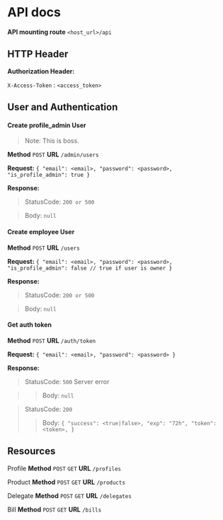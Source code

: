 # API docs
**API mounting route** `<host_url>/api`

## HTTP Header

**Authorization Header:**

`X-Access-Token` : `<access_token>`


## User and Authentication

#### Create profile_admin User
> Note: This is boss.

**Method** `POST` **URL** `/admin/users`

**Request:**
`{
  "email": <email>,
  "password": <password>,
  "is_profile_admin": true
}`

**Response:**

> StatusCode:
`200 or 500`

> Body: `null`


#### Create employee User

**Method** `POST` **URL** `/users`

**Request:**
`{
  "email": <email>,
  "password": <password>,
  "is_profile_admin": false // true if user is owner
}`

**Response:**

> StatusCode:
`200 or 500`

> Body: `null`


#### Get auth token

**Method** `POST` **URL** `/auth/token`

**Request:**
`{
  "email": <email>,
  "password": <password>
}`

**Response:**

> StatusCode:
`500` Server error

>> Body: `null`

> StatusCode:
`200`
>> Body:
`{
  "success": <true|false>,
  "exp": "72h",
  "token": <token>,
}`


## Resources

Profile **Method** `POST` `GET` **URL** `/profiles`

Product **Method** `POST` `GET` **URL** `/products`

Delegate **Method** `POST` `GET` **URL** `/delegates`

Bill **Method** `POST` `GET` **URL** `/bills`
